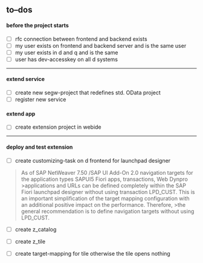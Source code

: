 
## to–dos 
#### before the project starts
- [ ] rfc connection between frontend and backend exists
- [ ] my user exists on frontend and backend server and is the same user
- [ ] my user exists in d and q and is the same
- [ ] user has dev-accesskey on all d systems
____________________________________
#### extend service
- [ ] create new segw-project that redefines std. OData project 
- [ ] register new service
#### extend app
- [ ] create extension project in webide
__________________________________
#### deploy and test extension
- [ ] create customizing-task on d frontend for launchpad designer    
>As of SAP NetWeaver 7.50 /SAP UI Add-On 2.0 navigation targets for the application types SAPUI5 Fiori apps, transactions, Web Dynpro >applications and URLs can be defined completely within the SAP Fiori launchpad designer without using transaction LPD_CUST.
>This is an important simplification of the target mapping configuration with an additional positive impact on the performance. Therefore, >the general recommendation is to define navigation targets without using LPD_CUST.
- [ ] create z_catalog
- [ ] create z_tile
- [ ] create target-mapping for tile otherwise the tile opens nothing 

